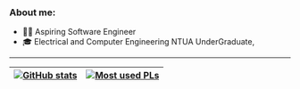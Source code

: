 ### About me:

- 👩‍💻 Aspiring Software Engineer
- 🎓 Electrical and Computer Engineering NTUA UnderGraduate, 
<!-- - 👯 I’m looking to collaborate on ... -->
<!-- - 🤔 I’m looking for help with ... -->
<!-- - 💬 Ask me about ... -->
<!-- - 📫 How to reach me: ... -->
<!-- - 😄 Pronouns: ... -->
<!-- - ⚡ Fun fact: ... -->


---

| [![GitHub stats](https://stats-github-readme.vercel.app/api?username=panosbakk&show_icons=true&theme=highcontrast&count_private=true)](https://github.com/panosbakk?tab=repositories) | [![Most used PLs](https://stats-github-readme.vercel.app/api/top-langs/?username=panosbakk&theme=highcontrast&langs_count=3&hide=html,css,ejs,jupyter%20notebook)](https://github.com/panosbakk?tab=repositories) |
|:-:|:-:|

